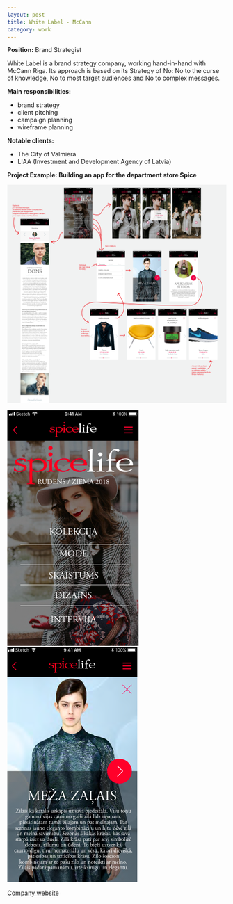 ```yaml
---
layout: post
title: White Label - McCann
category: work
---
```


**Position:** Brand Strategist

White Label is a brand strategy company, working hand-in-hand with McCann Riga. Its approach is based on its Strategy of No: No to the curse of knowledge, No to most target audiences and No to complex messages.

**Main responsibilities:**
- brand strategy
- client pitching
- campaign planning
- wireframe planning


**Notable clients:**
- The City of Valmiera
- LIAA (Investment and Development Agency of Latvia)


**Project Example: Building an app for the department store Spice**

![spice app](/images/spice1.png)

![spice app](/images/spice2.png) ![spice app](/images/spice3.png)

[Company website](https://w-label.com)
